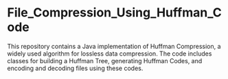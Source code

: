 # File_Compression_Using_Huffman_Code
This repository contains a Java implementation of Huffman Compression, a widely used algorithm for lossless data compression. The code includes classes for building a Huffman Tree, generating Huffman Codes, and encoding and decoding files using these codes.
